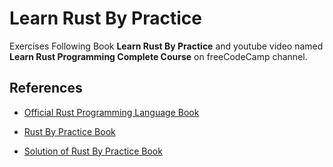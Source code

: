 # Learn Rust By Practice

Exercises Following Book **Learn Rust By Practice**
and youtube video named **Learn Rust Programming Complete Course**
on freeCodeCamp channel.

## References

- [Official Rust Programming Language Book](https://doc.rust-lang.org/book/title-page.html)

- [Rust By Practice Book](https://practice.course.rs/why-exercise.html)

- [Solution of Rust By Practice Book](https://github.com/sunface/rust-by-practice/tree/master/solutions)
